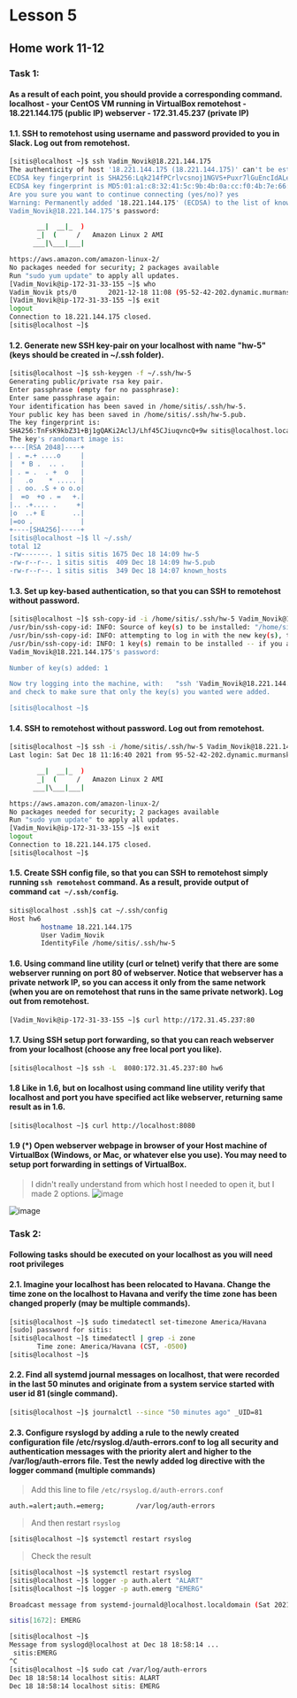 # Lesson 5

## Home work 11-12

### Task 1:

#### As a result of each point, you should provide a corresponding command. localhost - your CentOS VM running in VirtualBox remotehost - 18.221.144.175 (public IP) webserver - 172.31.45.237 (private IP)

#### 1.1. SSH to remotehost using username and password provided to you in Slack. Log out from remotehost.
```bash
[sitis@localhost ~]$ ssh Vadim_Novik@18.221.144.175
The authenticity of host '18.221.144.175 (18.221.144.175)' can't be established.
ECDSA key fingerprint is SHA256:Lqk214fPCrlvcsnoj1NGVS+Puxr7lGuEncIdALeLt78.
ECDSA key fingerprint is MD5:01:a1:c8:32:41:5c:9b:4b:0a:cc:f0:4b:7e:66:2b:38.
Are you sure you want to continue connecting (yes/no)? yes
Warning: Permanently added '18.221.144.175' (ECDSA) to the list of known hosts.
Vadim_Novik@18.221.144.175's password:

       __|  __|_  )
       _|  (     /   Amazon Linux 2 AMI
      ___|\___|___|

https://aws.amazon.com/amazon-linux-2/
No packages needed for security; 2 packages available
Run "sudo yum update" to apply all updates.
[Vadim_Novik@ip-172-31-33-155 ~]$ who
Vadim_Novik pts/0        2021-12-18 11:08 (95-52-42-202.dynamic.murmansk.dslavangard.ru)
[Vadim_Novik@ip-172-31-33-155 ~]$ exit
logout
Connection to 18.221.144.175 closed.
[sitis@localhost ~]$
```

#### 1.2. Generate new SSH key-pair on your localhost with name "hw-5" (keys should be created in ~/.ssh folder).
```bash
[sitis@localhost ~]$ ssh-keygen -f ~/.ssh/hw-5
Generating public/private rsa key pair.
Enter passphrase (empty for no passphrase):
Enter same passphrase again:
Your identification has been saved in /home/sitis/.ssh/hw-5.
Your public key has been saved in /home/sitis/.ssh/hw-5.pub.
The key fingerprint is:
SHA256:TnFsK9kbZ31+Bj1gQAKi2AclJ/Lhf45CJiuqvncQ+9w sitis@localhost.localdomain
The key's randomart image is:
+---[RSA 2048]----+
| . =.+ ....o     |
|  * B .  .. .    |
| . = .  . +  o   |
|   .o    * ..... |
| . oo. .S + o o.o|
|  =o  +o . =   +.|
|.. .+.... .     +|
|o  ..+ E       ..|
|=oo .            |
+----[SHA256]-----+
[sitis@localhost ~]$ ll ~/.ssh/
total 12
-rw-------. 1 sitis sitis 1675 Dec 18 14:09 hw-5
-rw-r--r--. 1 sitis sitis  409 Dec 18 14:09 hw-5.pub
-rw-r--r--. 1 sitis sitis  349 Dec 18 14:07 known_hosts
```

#### 1.3. Set up key-based authentication, so that you can SSH to remotehost without password.
```bash
[sitis@localhost ~]$ ssh-copy-id -i /home/sitis/.ssh/hw-5 Vadim_Novik@18.221.144.175
/usr/bin/ssh-copy-id: INFO: Source of key(s) to be installed: "/home/sitis/.ssh/hw-5.pub"
/usr/bin/ssh-copy-id: INFO: attempting to log in with the new key(s), to filter out any that are already installed
/usr/bin/ssh-copy-id: INFO: 1 key(s) remain to be installed -- if you are prompted now it is to install the new keys
Vadim_Novik@18.221.144.175's password:

Number of key(s) added: 1

Now try logging into the machine, with:   "ssh 'Vadim_Novik@18.221.144.175'"
and check to make sure that only the key(s) you wanted were added.

[sitis@localhost ~]$
```

#### 1.4. SSH to remotehost without password. Log out from remotehost.
```bash
[sitis@localhost ~]$ ssh -i /home/sitis/.ssh/hw-5 Vadim_Novik@18.221.144.175
Last login: Sat Dec 18 11:16:40 2021 from 95-52-42-202.dynamic.murmansk.dslavangard.ru

       __|  __|_  )
       _|  (     /   Amazon Linux 2 AMI
      ___|\___|___|

https://aws.amazon.com/amazon-linux-2/
No packages needed for security; 2 packages available
Run "sudo yum update" to apply all updates.
[Vadim_Novik@ip-172-31-33-155 ~]$ exit
logout
Connection to 18.221.144.175 closed.
[sitis@localhost ~]$
```

#### 1.5. Create SSH config file, so that you can SSH to remotehost simply running `ssh remotehost` command. As a result, provide output of command `cat ~/.ssh/config`.
```bash
sitis@localhost .ssh]$ cat ~/.ssh/config
Host hw6
        hostname 18.221.144.175
        User Vadim_Novik
        IdentityFile /home/sitis/.ssh/hw-5
```

#### 1.6. Using command line utility (curl or telnet) verify that there are some webserver running on port 80 of webserver.  Notice that webserver has a private network IP, so you can access it only from the same network (when you are on remotehost that runs in the same private network). Log out from remotehost.
```bash
[Vadim_Novik@ip-172-31-33-155 ~]$ curl http://172.31.45.237:80
```

#### 1.7. Using SSH setup port forwarding, so that you can reach webserver from your localhost (choose any free local port you like).
```bash
[sitis@localhost ~]$ ssh -L  8080:172.31.45.237:80 hw6
```
#### 1.8 Like in 1.6, but on localhost using command line utility verify that localhost and port you have specified act like webserver, returning same result as in 1.6.
```bash
[sitis@localhost ~]$ curl http://localhost:8080
```

#### 1.9 (*) Open webserver webpage in browser of your Host machine of VirtualBox (Windows, or Mac, or whatever else you use). You may need to setup port forwarding in settings of VirtualBox.
> I didn't really understand from which host I needed to open it, but I made 2 options.
![image](https://user-images.githubusercontent.com/95025513/146650028-0ed4b3e0-5706-4dec-b1d0-133422b4c346.png)

![image](https://user-images.githubusercontent.com/95025513/146650009-e5794628-b2af-4381-a0d3-2b4dd82ee796.png)


### Task 2:
#### Following tasks should be executed on your localhost as you will need root privileges
#### 2.1. Imagine your localhost has been relocated to Havana. Change the time zone on the localhost to Havana and verify the time zone has been changed properly (may be multiple commands).
```bash
[sitis@localhost ~]$ sudo timedatectl set-timezone America/Havana
[sudo] password for sitis:
[sitis@localhost ~]$ timedatectl | grep -i zone
       Time zone: America/Havana (CST, -0500)
[sitis@localhost ~]$
```

#### 2.2. Find all systemd journal messages on localhost, that were recorded in the last 50 minutes and originate from a system service started with user id 81 (single command).
```bash
[sitis@localhost ~]$ journalctl --since "50 minutes ago" _UID=81
```

#### 2.3. Configure rsyslogd by adding a rule to the newly created configuration file /etc/rsyslog.d/auth-errors.conf to log all security and authentication messages with the priority alert and higher to the /var/log/auth-errors file. Test the newly added log directive with the logger command (multiple commands)
> Add this line to file `/etc/rsyslog.d/auth-errors.conf`
```bash
auth.=alert;auth.=emerg;		/var/log/auth-errors
```
> And then restart `rsyslog`
```bash
[sitis@localhost ~]$ systemctl restart rsyslog
```
> Check the result
```bash
[sitis@localhost ~]$ systemctl restart rsyslog
[sitis@localhost ~]$ logger -p auth.alert "ALART"
[sitis@localhost ~]$ logger -p auth.emerg "EMERG"

Broadcast message from systemd-journald@localhost.localdomain (Sat 2021-12-18 18:58:14 MSK):

sitis[1672]: EMERG

[sitis@localhost ~]$
Message from syslogd@localhost at Dec 18 18:58:14 ...
 sitis:EMERG
^C
[sitis@localhost ~]$ sudo cat /var/log/auth-errors
Dec 18 18:58:14 localhost sitis: ALART
Dec 18 18:58:14 localhost sitis: EMERG
```
